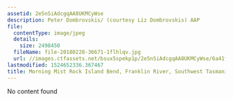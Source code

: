 ```yaml
---
assetid: 2e5nSiAdcgqAA8UKMCyWse
description: Peter Dombrovskis/ (courtesy Liz Dombrovskis) AAP
file:
  contentType: image/jpeg
  details:
    size: 2498450
  fileName: file-20180228-36671-1flhlqv.jpg
  url: //images.ctfassets.net/bsux5spekp1p/2e5nSiAdcgqAA8UKMCyWse/6a41f7a1c76f35f669c151e07524bc78/file-20180228-36671-1flhlqv.jpg
lastmodified: 1524652336.367467
title: Morning Mist Rock Island Bend, Franklin River, Southwest Tasmania.
---
```

No content found